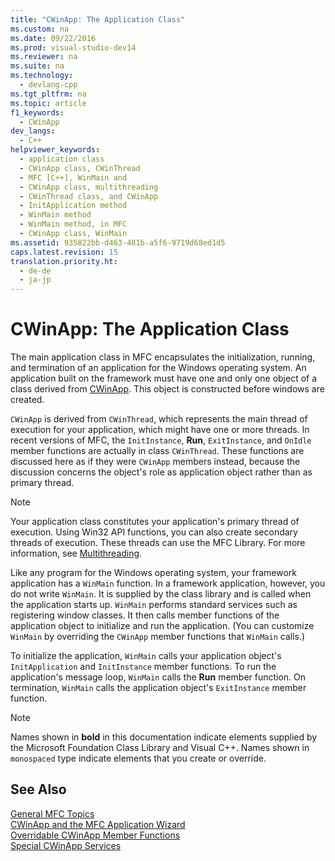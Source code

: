 ```yaml
---
title: "CWinApp: The Application Class"
ms.custom: na
ms.date: 09/22/2016
ms.prod: visual-studio-dev14
ms.reviewer: na
ms.suite: na
ms.technology: 
  - devlang-cpp
ms.tgt_pltfrm: na
ms.topic: article
f1_keywords: 
  - CWinApp
dev_langs: 
  - C++
helpviewer_keywords: 
  - application class
  - CWinApp class, CWinThread
  - MFC [C++], WinMain and
  - CWinApp class, multithreading
  - CWinThread class, and CWinApp
  - InitApplication method
  - WinMain method
  - WinMain method, in MFC
  - CWinApp class, WinMain
ms.assetid: 935822bb-d463-481b-a5f6-9719d68ed1d5
caps.latest.revision: 15
translation.priority.ht: 
  - de-de
  - ja-jp
---
```

# CWinApp: The Application Class
The main application class in MFC encapsulates the initialization, running, and termination of an application for the Windows operating system. An application built on the framework must have one and only one object of a class derived from [CWinApp](../vs140/cwinapp-class.md). This object is constructed before windows are created.  
  
 `CWinApp` is derived from `CWinThread`, which represents the main thread of execution for your application, which might have one or more threads. In recent versions of MFC, the `InitInstance`, **Run**, `ExitInstance`, and `OnIdle` member functions are actually in class `CWinThread`. These functions are discussed here as if they were `CWinApp` members instead, because the discussion concerns the object's role as application object rather than as primary thread.  
  
> [!NOTE]
>  Your application class constitutes your application's primary thread of execution. Using Win32 API functions, you can also create secondary threads of execution. These threads can use the MFC Library. For more information, see [Multithreading](../vs140/multithreading-support-for-older-code--visual-c---.md).  
  
 Like any program for the Windows operating system, your framework application has a `WinMain` function. In a framework application, however, you do not write `WinMain`. It is supplied by the class library and is called when the application starts up. `WinMain` performs standard services such as registering window classes. It then calls member functions of the application object to initialize and run the application. (You can customize `WinMain` by overriding the `CWinApp` member functions that `WinMain` calls.)  
  
 To initialize the application, `WinMain` calls your application object's `InitApplication` and `InitInstance` member functions. To run the application's message loop, `WinMain` calls the **Run** member function. On termination, `WinMain` calls the application object's `ExitInstance` member function.  
  
> [!NOTE]
>  Names shown in **bold** in this documentation indicate elements supplied by the Microsoft Foundation Class Library and Visual C++. Names shown in `monospaced` type indicate elements that you create or override.  
  
## See Also  
 [General MFC Topics](../vs140/general-mfc-topics.md)   
 [CWinApp and the MFC Application Wizard](../vs140/cwinapp-and-the-mfc-application-wizard.md)   
 [Overridable CWinApp Member Functions](../vs140/overridable-cwinapp-member-functions.md)   
 [Special CWinApp Services](../vs140/special-cwinapp-services.md)